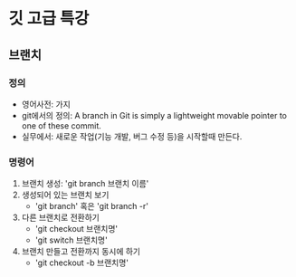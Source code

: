 # 깃 고급 특강 


## 브랜치 

### 정의 
- 영어사전: 가지 
- git에서의 정의: A branch in Git is simply a lightweight movable pointer to one of these commit. 
- 실무에서: 새로운 작업(기능 개발, 버그 수정 등)을 시작할때 만든다. 


### 명령어
1. 브랜치 생성: 'git branch 브랜치 이름'
2. 생성되어 있는 브랜치 보기
    - 'git branch' 혹은 'git branch -r'
3. 다른 브랜치로 전환하기 
    - 'git checkout 브랜치명'
    - 'git switch 브랜치명'
4. 브랜치 만들고 전환까지 동시에 하기
    - 'git checkout -b 브랜치명' 

    